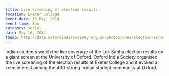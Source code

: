 ```yaml
---
title: Live screening of election results
location: Exeter College
event-date: 16 May, 2014
event-time: 8am
category: social
date: May 16, 2014
thumb: http://data.oxfordindiasociety.org.uk/photos/ones/election-screening.png
---
```


Indian students watch the live coverage of the Lok Sabha election results
on a giant screen at the University of Oxford. Oxford India Society
organised the live screening of the election results at Exeter College and
it evoked a keen interest among the 400-strong Indian student community at
Oxford.

